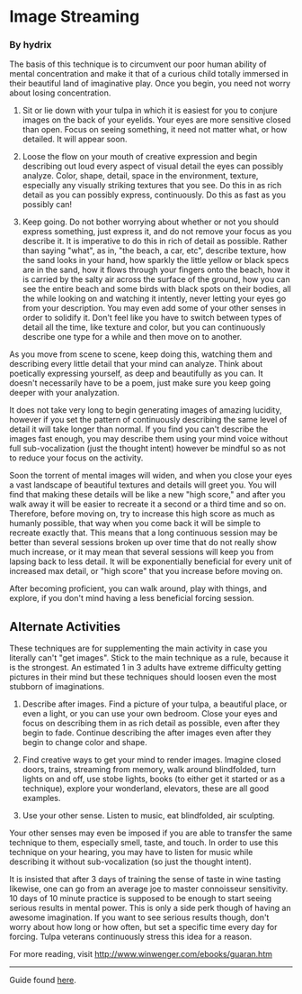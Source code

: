 # Image Streaming
### By hydrix

The basis of this technique is to circumvent our poor human ability of mental
concentration and make it that of a curious child totally immersed in their
beautiful land of imaginative play. Once you begin, you need not worry about
losing concentration.

1. Sit or lie down with your tulpa in which it is easiest for you to conjure images on the back of your eyelids. Your eyes are more sensitive closed than open. Focus on seeing something, it need not matter what, or how detailed. It will appear soon.

2. Loose the flow on your mouth of creative expression and begin describing out
   loud every aspect of visual detail the eyes can possibly analyze. Color,
   shape, detail, space in the environment, texture, especially any visually
   striking textures that you see. Do this in as rich detail as you can
   possibly express, continuously. Do this as fast as you possibly can!

3. Keep going. Do not bother worrying about whether or not you should express
   something, just express it, and do not remove your focus as you describe it.
   It is imperative to do this in rich of detail as possible. Rather than
   saying "what", as in, "the beach, a car, etc", describe texture, how the
   sand looks in your hand, how sparkly the little yellow or black specs are in
   the sand, how it flows through your fingers onto the beach, how it is
   carried by the salty air across the surface of the ground, how you can see
   the entire beach and some birds with black spots on their bodies, all the
   while looking on and watching it intently, never letting your eyes go from
   your description. You may even add some of your other senses in order to
   solidify it. Don't feel like you have to switch between types of detail all
   the time, like texture and color, but you can continuously describe one type for a while and then move on to another.

As you move from scene to scene, keep doing this, watching them and describing
every little detail that your mind can analyze. Think about poetically
expressing yourself, as deep and beautifully as you can. It doesn't necessarily
have to be a poem, just make sure you keep going deeper with your analyzation.

It does not take very long to begin generating images of amazing lucidity,
however if you set the pattern of continuously describing the same level of
detail it will take longer than normal. If you find you can't describe the
images fast enough, you may describe them using your mind voice without full sub-vocalization (just the thought intent) however be mindful so as not to reduce your focus on the activity.

Soon the torrent of mental images will widen, and when you close your eyes
a vast landscape of beautiful textures and details will greet you. You will
find that making these details will be like a new "high score," and after you
walk away it will be easier to recreate it a second or a third time and so on.
Therefore, before moving on, try to increase this high score as much as humanly
possible, that way when you come back it will be simple to recreate exactly
that. This means that a long continuous session may be better than several
sessions broken up over time that do not really show much increase, or it may
mean that several sessions will keep you from lapsing back to less detail. It
will be exponentially beneficial for every unit of increased max detail, or
"high score" that you increase before moving on.

After becoming proficient, you can walk around, play with things, and explore,
if you don't mind having a less beneficial forcing session.

## Alternate Activities

These techniques are for supplementing the main activity in case you literally
can't "get images". Stick to the main technique as a rule, because it is the
strongest. An estimated 1 in 3 adults have extreme difficulty getting pictures
in their mind but these techniques should loosen even the most stubborn of
imaginations.

1. Describe after images. Find a picture of your tulpa, a beautiful place, or
   even a light, or you can use your own bedroom. Close your eyes and focus on
   describing them in as rich detail as possible, even after they begin to
   fade. Continue describing the after images even after they begin to change
   color and shape.

2. Find creative ways to get your mind to render images. Imagine closed doors,
   trains, streaming from memory, walk around blindfolded, turn lights on and
   off, use stobe lights, books (to either get it started or as a technique),
   explore your wonderland, elevators, these are all good examples.

3. Use your other sense. Listen to music, eat blindfolded, air sculpting.

Your other senses may even be imposed if you are able to transfer the same
technique to them, especially smell, taste, and touch. In order to use this
technique on your hearing, you may have to listen for music while describing it
without sub-vocalization (so just the thought intent).

It is insisted that after 3 days of training the sense of taste in wine tasting
likewise, one can go from an average joe to master connoisseur sensitivity. 10
days of 10 minute practice is supposed to be enough to start seeing serious
results in mental power. This is only a side perk though of having an awesome
imagination. If you want to see serious results though, don't worry about how
long or how often, but set a specific time every day for forcing. Tulpa
veterans continuously stress this idea for a reason.

For more reading, visit http://www.winwenger.com/ebooks/guaran.htm

---

Guide found
[here](http://community.tulpa.info/thread-visualization-image-streaming).
